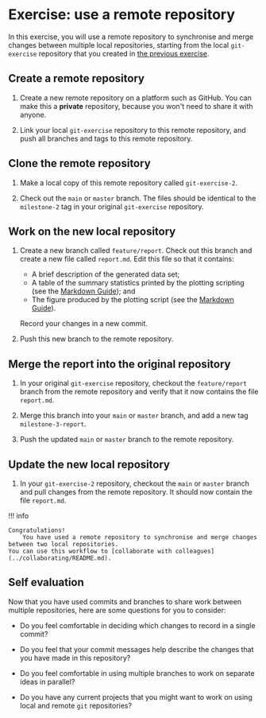 # Exercise: use a remote repository

In this exercise, you will use a remote repository to synchronise and merge changes between multiple local repositories, starting from the local `git-exercise` repository that you created in [the previous exercise](exercise-create-a-local-repository.md).

## Create a remote repository

1. Create a new remote repository on a platform such as GitHub.
   You can make this a **private** repository, because you won't need to share it with anyone.

2. Link your local `git-exercise` repository to this remote repository, and push all branches and tags to this remote repository.

## Clone the remote repository

1. Make a local copy of this remote repository called `git-exercise-2`.

2. Check out the `main` or `master` branch.
   The files should be identical to the `milestone-2` tag in your original `git-exercise` repository.

## Work on the new local repository

1. Create a new branch called `feature/report`.
   Check out this branch and create a new file called `report.md`.
   Edit this file so that it contains:

   - A brief description of the generated data set;
   - A table of the summary statistics printed by the plotting scripting (see the [Markdown Guide](https://www.markdownguide.org/extended-syntax/#tables)); and
   - The figure produced by the plotting script (see the [Markdown Guide](https://www.markdownguide.org/basic-syntax/#images-1)).

   Record your changes in a new commit.

2. Push this new branch to the remote repository.

## Merge the report into the original repository

1. In your original `git-exercise` repository, checkout the `feature/report` branch from the remote repository and verify that it now contains the file `report.md`.

2. Merge this branch into your `main` or `master` branch, and add a new tag `milestone-3-report`.

3. Push the updated `main` or `master` branch to the remote repository.

## Update the new local repository

1. In your `git-exercise-2` repository, checkout the `main` or `master` branch and pull changes from the remote repository.
   It should now contain the file `report.md`.

!!! info

    Congratulations!
        You have used a remote repository to synchronise and merge changes between two local repositories.
    You can use this workflow to [collaborate with colleagues](../collaborating/README.md).

## Self evaluation

Now that you have used commits and branches to share work between multiple repositories, here are some questions for you to consider:

- Do you feel comfortable in deciding which changes to record in a single commit?

- Do you feel that your commit messages help describe the changes that you have made in this repository?

- Do you feel comfortable in using multiple branches to work on separate ideas in parallel?

- Do you have any current projects that you might want to work on using local and remote `git` repositories?
